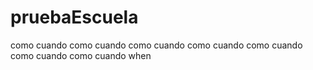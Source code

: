 # pruebaEscuela
como cuando como cuando como cuando como cuando como cuando como cuando como cuando when
